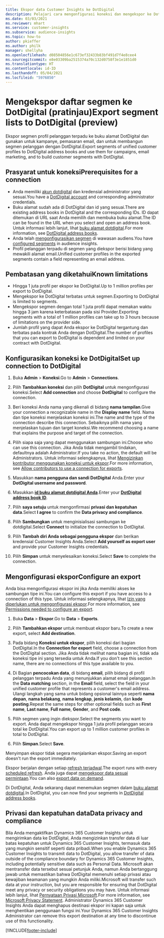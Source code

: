 ```yaml
---
title: Ekspor data Customer Insights ke DotDigital
description: Pelajari cara mengonfigurasi koneksi dan mengekspor ke DotDigital.
ms.date: 03/03/2021
ms.reviewer: mhart
ms.service: customer-insights
ms.subservice: audience-insights
ms.topic: how-to
author: pkieffer
ms.author: philk
manager: shellyha
ms.openlocfilehash: d08504856e1c673ef32433b83bf491d7f4e8cee4
ms.sourcegitcommit: e8e03309ba2515374a70c132d0758f3e1e1851d0
ms.translationtype: HT
ms.contentlocale: id-ID
ms.lasthandoff: 05/04/2021
ms.locfileid: "5976850"
---
```

# <a name="export-segment-lists-to-dotdigital-preview"></a><span data-ttu-id="afa53-103">Mengekspor daftar segmen ke DotDigital (pratinjau)</span><span class="sxs-lookup"><span data-stu-id="afa53-103">Export segment lists to DotDigital (preview)</span></span>

<span data-ttu-id="afa53-104">Ekspor segmen profil pelanggan terpadu ke buku alamat DotDigital dan gunakan untuk kampanye, pemasaran email, dan untuk membangun segmen pelanggan dengan DotDigital.</span><span class="sxs-lookup"><span data-stu-id="afa53-104">Export segments of unified customer profiles to DotDigital address books and use them for campaigns, email marketing, and to build customer segments with DotDigital.</span></span> 

## <a name="prerequisites-for-a-connection"></a><span data-ttu-id="afa53-105">Prasyarat untuk koneksi</span><span class="sxs-lookup"><span data-stu-id="afa53-105">Prerequisites for a connection</span></span>

-   <span data-ttu-id="afa53-106">Anda memiliki [akun dotdigital](https://dotdigital.com/) dan kredensial administrator yang sesuai.</span><span class="sxs-lookup"><span data-stu-id="afa53-106">You have a [DotDigital account](https://dotdigital.com/) and corresponding administrator credentials.</span></span>
-   <span data-ttu-id="afa53-107">Buku alamat sudah ada di DotDigital dan id yang sesuai.</span><span class="sxs-lookup"><span data-stu-id="afa53-107">There are existing address books in DotDigital and the corresponding IDs.</span></span> <span data-ttu-id="afa53-108">ID dapat ditemukan di URL saat Anda memilih dan membuka buku alamat.</span><span class="sxs-lookup"><span data-stu-id="afa53-108">The ID can be found in the URL when you select and open an address book.</span></span> <span data-ttu-id="afa53-109">Untuk informasi lebih lanjut, lihat [buku alamat dotdigital](https://support.dotdigital.com/hc/articles/212211968-Creating-an-address-book).</span><span class="sxs-lookup"><span data-stu-id="afa53-109">For more information, see [DotDigital address books](https://support.dotdigital.com/hc/articles/212211968-Creating-an-address-book).</span></span>
-   <span data-ttu-id="afa53-110">Anda telah [mengonfigurasikan segmen](segments.md) di wawasan audiens.</span><span class="sxs-lookup"><span data-stu-id="afa53-110">You have [configured segments](segments.md) in audience insights.</span></span>
-   <span data-ttu-id="afa53-111">Profil pelanggan terpadu di segmen yang diekspor berisi bidang yang mewakili alamat email.</span><span class="sxs-lookup"><span data-stu-id="afa53-111">Unified customer profiles in the exported segments contain a field representing an email address.</span></span>

## <a name="known-limitations"></a><span data-ttu-id="afa53-112">Pembatasan yang diketahui</span><span class="sxs-lookup"><span data-stu-id="afa53-112">Known limitations</span></span>

- <span data-ttu-id="afa53-113">Hingga 1 juta profil per ekspor ke DotDigital.</span><span class="sxs-lookup"><span data-stu-id="afa53-113">Up to 1 million profiles per export to DotDigital.</span></span>
- <span data-ttu-id="afa53-114">Mengekspor ke DotDigital terbatas untuk segmen.</span><span class="sxs-lookup"><span data-stu-id="afa53-114">Exporting to DotDigital is limited to segments.</span></span>
- <span data-ttu-id="afa53-115">Mengekspor segmen dengan total 1 juta profil dapat memakan waktu hingga 3 jam karena keterbatasan pada sisi Provider.</span><span class="sxs-lookup"><span data-stu-id="afa53-115">Exporting segments with a total of 1 million profiles can take up to 3 hours because of limitations on the provider side.</span></span> 
- <span data-ttu-id="afa53-116">Jumlah profil yang dapat Anda ekspor ke DotDigital tergantung dan terbatas pada kontrak Anda dengan DotDigital.</span><span class="sxs-lookup"><span data-stu-id="afa53-116">The number of profiles that you can export to DotDigital is dependent and limited on your contract with DotDigital.</span></span>

## <a name="set-up-connection-to-dotdigital"></a><span data-ttu-id="afa53-117">Konfigurasikan koneksi ke DotDigital</span><span class="sxs-lookup"><span data-stu-id="afa53-117">Set up connection to DotDigital</span></span>

1. <span data-ttu-id="afa53-118">Buka **Admin** > **Koneksi**.</span><span class="sxs-lookup"><span data-stu-id="afa53-118">Go to **Admin** > **Connections**.</span></span>

1. <span data-ttu-id="afa53-119">Pilih **Tambahkan koneksi** dan pilih **DotDigital** untuk mengonfigurasi koneksi.</span><span class="sxs-lookup"><span data-stu-id="afa53-119">Select **Add connection** and choose **DotDigital** to configure the connection.</span></span>

1. <span data-ttu-id="afa53-120">Beri koneksi Anda nama yang dikenali di bidang **nama tampilan**.</span><span class="sxs-lookup"><span data-stu-id="afa53-120">Give your connection a recognizable name in the **Display name** field.</span></span> <span data-ttu-id="afa53-121">Nama dan tipe koneksi menjelaskan koneksi ini.</span><span class="sxs-lookup"><span data-stu-id="afa53-121">The name and the type of the connection describe this connection.</span></span> <span data-ttu-id="afa53-122">Sebaiknya pilih nama yang menjelaskan tujuan dan target koneksi.</span><span class="sxs-lookup"><span data-stu-id="afa53-122">We recommend choosing a name that explains the purpose and target of the connection.</span></span>

1. <span data-ttu-id="afa53-123">Pilih siapa saja yang dapat menggunakan sambungan ini.</span><span class="sxs-lookup"><span data-stu-id="afa53-123">Choose who can use this connection.</span></span> <span data-ttu-id="afa53-124">Jika Anda tidak mengambil tindakan, defaultnya adalah Administrator.</span><span class="sxs-lookup"><span data-stu-id="afa53-124">If you take no action, the default will be Administrators.</span></span> <span data-ttu-id="afa53-125">Untuk informasi selengkapnya, lihat [Mengizinkan kontributor menggunakan koneksi untuk ekspor](connections.md#allow-contributors-to-use-a-connection-for-exports).</span><span class="sxs-lookup"><span data-stu-id="afa53-125">For more information, see [Allow contributors to use a connection for exports](connections.md#allow-contributors-to-use-a-connection-for-exports).</span></span>

1. <span data-ttu-id="afa53-126">Masukkan **nama pengguna dan sandi DotDigital** Anda.</span><span class="sxs-lookup"><span data-stu-id="afa53-126">Enter your **DotDigital username and password**.</span></span>

1. <span data-ttu-id="afa53-127">Masukkan **[id buku alamat dotdigital Anda](https://support.dotdigital.com/hc/articles/212211968-Creating-an-address-book)**.</span><span class="sxs-lookup"><span data-stu-id="afa53-127">Enter your **[DotDigital address book ID](https://support.dotdigital.com/hc/articles/212211968-Creating-an-address-book)**.</span></span>

1. <span data-ttu-id="afa53-128">Pilih **saya setuju** untuk mengonfirmasi **privasi dan kepatuhan data**.</span><span class="sxs-lookup"><span data-stu-id="afa53-128">Select **I agree** to confirm the **Data privacy and compliance**.</span></span>

1. <span data-ttu-id="afa53-129">Pilih **Sambungkan** untuk menginisialisasi sambungan ke dotdigital.</span><span class="sxs-lookup"><span data-stu-id="afa53-129">Select **Connect** to initialize the connection to DotDigital.</span></span>

1. <span data-ttu-id="afa53-130">Pilih **Tambah diri Anda sebagai pengguna ekspor** dan berikan kredensial Customer Insights Anda.</span><span class="sxs-lookup"><span data-stu-id="afa53-130">Select **Add yourself as export user** and provide your Customer Insights credentials.</span></span>

1. <span data-ttu-id="afa53-131">Pilih **Simpan** untuk menyelesaikan koneksi.</span><span class="sxs-lookup"><span data-stu-id="afa53-131">Select **Save** to complete the connection.</span></span> 

## <a name="configure-an-export"></a><span data-ttu-id="afa53-132">Mengonfigurasi ekspor</span><span class="sxs-lookup"><span data-stu-id="afa53-132">Configure an export</span></span>

<span data-ttu-id="afa53-133">Anda bisa mengonfigurasi ekspor ini jika Anda memiliki akses ke sambungan tipe ini.</span><span class="sxs-lookup"><span data-stu-id="afa53-133">You can configure this export if you have access to a connection of this type.</span></span> <span data-ttu-id="afa53-134">Untuk informasi selengkapnya, lihat [Izin yang diperlukan untuk mengonfigurasi ekspor](export-destinations.md#set-up-a-new-export).</span><span class="sxs-lookup"><span data-stu-id="afa53-134">For more information, see [Permissions needed to configure an export](export-destinations.md#set-up-a-new-export).</span></span>

1. <span data-ttu-id="afa53-135">Buka **Data** > **Ekspor**.</span><span class="sxs-lookup"><span data-stu-id="afa53-135">Go to **Data** > **Exports**.</span></span>

1. <span data-ttu-id="afa53-136">Pilih **Tambahkan ekspor** untuk membuat ekspor baru.</span><span class="sxs-lookup"><span data-stu-id="afa53-136">To create a new export, select **Add destination**.</span></span>

1. <span data-ttu-id="afa53-137">Pada bidang **Koneksi untuk ekspor**, pilih koneksi dari bagian DotDigital.</span><span class="sxs-lookup"><span data-stu-id="afa53-137">In the **Connection for export** field, choose a connection from the DotDigital section.</span></span> <span data-ttu-id="afa53-138">Jika Anda tidak melihat nama bagian ini, tidak ada koneksi tipe ini yang tersedia untuk Anda.</span><span class="sxs-lookup"><span data-stu-id="afa53-138">If you don't see this section name, there are no connections of this type available to you.</span></span>


1. <span data-ttu-id="afa53-139">Di Bagian **pencocokan data**, di bidang **email**, pilih bidang di profil pelanggan terpadu Anda yang menunjukkan alamat email pelanggan.</span><span class="sxs-lookup"><span data-stu-id="afa53-139">In the **Data matching** section, in the **Email** field, select the field in your unified customer profile that represents a customer's email address.</span></span> <span data-ttu-id="afa53-140">Ulangi langkah yang sama untuk bidang opsional lainnya seperti **nama depan**, **nama belakang**, **nama lengkap**, **jenis kelamin**, dan **kode posting**.</span><span class="sxs-lookup"><span data-stu-id="afa53-140">Repeat the same steps for other optional fields such as **First name**, **Last name**, **Full name**, **Gender**, and **Post code**.</span></span>

1. <span data-ttu-id="afa53-141">Pilih segmen yang ingin diekspor.</span><span class="sxs-lookup"><span data-stu-id="afa53-141">Select the segments you want to export.</span></span> <span data-ttu-id="afa53-142">Anda dapat mengekspor hingga 1 juta profil pelanggan secara total ke DotDigital.</span><span class="sxs-lookup"><span data-stu-id="afa53-142">You can export up to 1 million customer profiles in total to DotDigital.</span></span>

1. <span data-ttu-id="afa53-143">Pilih **Simpan**.</span><span class="sxs-lookup"><span data-stu-id="afa53-143">Select **Save**.</span></span>

<span data-ttu-id="afa53-144">Menyimpan ekspor tidak segera menjalankan ekspor.</span><span class="sxs-lookup"><span data-stu-id="afa53-144">Saving an export doesn't run the export immediately.</span></span>

<span data-ttu-id="afa53-145">Ekspor berjalan dengan setiap [refresh terjadwal](system.md#schedule-tab).</span><span class="sxs-lookup"><span data-stu-id="afa53-145">The export runs with every [scheduled refresh](system.md#schedule-tab).</span></span> <span data-ttu-id="afa53-146">Anda juga dapat [mengekspor data sesuai permintaan](export-destinations.md#run-exports-on-demand).</span><span class="sxs-lookup"><span data-stu-id="afa53-146">You can also [export data on demand](export-destinations.md#run-exports-on-demand).</span></span> 
 
<span data-ttu-id="afa53-147">Di DotDigital, Anda sekarang dapat menemukan segmen dalam [buku alamat dotdigital](https://support.dotdigital.com/hc/articles/212211968-Creating-an-address-book).</span><span class="sxs-lookup"><span data-stu-id="afa53-147">In DotDigital, you can now find your segments in [DotDigital address books](https://support.dotdigital.com/hc/articles/212211968-Creating-an-address-book).</span></span>


## <a name="data-privacy-and-compliance"></a><span data-ttu-id="afa53-148">Privasi dan kepatuhan data</span><span class="sxs-lookup"><span data-stu-id="afa53-148">Data privacy and compliance</span></span>

<span data-ttu-id="afa53-149">Bila Anda mengaktifkan Dynamics 365 Customer Insights untuk mengirimkan data ke DotDigital, Anda mengizinkan transfer data di luar batas kepatuhan untuk Dynamics 365 Customer Insights, termasuk data yang mungkin sensitif seperti data pribadi.</span><span class="sxs-lookup"><span data-stu-id="afa53-149">When you enable Dynamics 365 Customer Insights to transmit data to DotDigital, you allow transfer of data outside of the compliance boundary for Dynamics 365 Customer Insights, including potentially sensitive data such as Personal Data.</span></span> <span data-ttu-id="afa53-150">Microsoft akan mentransfer data tersebut sesuai petunjuk Anda, namun Anda bertanggung jawab untuk memastikan bahwa DotDigital memenuhi setiap privasi atau kewajiban keamanan yang mungkin Anda miliki.</span><span class="sxs-lookup"><span data-stu-id="afa53-150">Microsoft will transfer such data at your instruction, but you are responsible for ensuring that DotDigital meet any privacy or security obligations you may have.</span></span> <span data-ttu-id="afa53-151">Untuk informasi lebih lanjut, lihat [Pernyataan Privasi Microsoft](https://go.microsoft.com/fwlink/?linkid=396732).</span><span class="sxs-lookup"><span data-stu-id="afa53-151">For more information, see [Microsoft Privacy Statement](https://go.microsoft.com/fwlink/?linkid=396732).</span></span>
<span data-ttu-id="afa53-152">Administrator Dynamics 365 Customer Insights Anda dapat menghapus destinasi ekspor ini kapan saja untuk menghentikan penggunaan fungsi ini.</span><span class="sxs-lookup"><span data-stu-id="afa53-152">Your Dynamics 365 Customer Insights Administrator can remove this export destination at any time to discontinue use of this functionality.</span></span>


[!INCLUDE[footer-include](../includes/footer-banner.md)]
